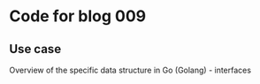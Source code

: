 # Code for blog 009

## Use case
Overview of the specific data structure in Go (Golang) - interfaces
